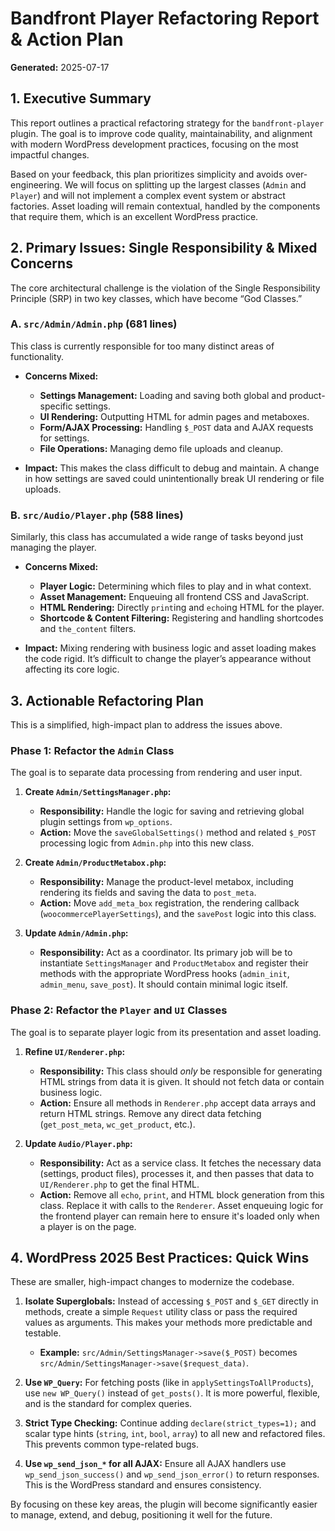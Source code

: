 # Bandfront Player Refactoring Report & Action Plan

**Generated:** 2025-07-17

## 1. Executive Summary

This report outlines a practical refactoring strategy for the `bandfront-player` plugin. The goal is to improve code quality, maintainability, and alignment with modern WordPress development practices, focusing on the most impactful changes.

Based on your feedback, this plan prioritizes simplicity and avoids over-engineering. We will focus on splitting up the largest classes (`Admin` and `Player`) and will not implement a complex event system or abstract factories. Asset loading will remain contextual, handled by the components that require them, which is an excellent WordPress practice.

## 2. Primary Issues: Single Responsibility & Mixed Concerns

The core architectural challenge is the violation of the Single Responsibility Principle (SRP) in two key classes, which have become “God Classes.”

### A. `src/Admin/Admin.php` (681 lines)

This class is currently responsible for too many distinct areas of functionality.

- **Concerns Mixed:**
  - **Settings Management:** Loading and saving both global and product-specific settings.
  - **UI Rendering:** Outputting HTML for admin pages and metaboxes.
  - **Form/AJAX Processing:** Handling `$_POST` data and AJAX requests for settings.
  - **File Operations:** Managing demo file uploads and cleanup.

- **Impact:** This makes the class difficult to debug and maintain. A change in how settings are saved could unintentionally break UI rendering or file uploads.

### B. `src/Audio/Player.php` (588 lines)

Similarly, this class has accumulated a wide range of tasks beyond just managing the player.

- **Concerns Mixed:**
  - **Player Logic:** Determining which files to play and in what context.
  - **Asset Management:** Enqueuing all frontend CSS and JavaScript.
  - **HTML Rendering:** Directly `print`ing and `echo`ing HTML for the player.
  - **Shortcode & Content Filtering:** Registering and handling shortcodes and `the_content` filters.

- **Impact:** Mixing rendering with business logic and asset loading makes the code rigid. It’s difficult to change the player’s appearance without affecting its core logic.

## 3. Actionable Refactoring Plan

This is a simplified, high-impact plan to address the issues above.

### Phase 1: Refactor the `Admin` Class

The goal is to separate data processing from rendering and user input.

1.  **Create `Admin/SettingsManager.php`:**
    - **Responsibility:** Handle the logic for saving and retrieving global plugin settings from `wp_options`.
    - **Action:** Move the `saveGlobalSettings()` method and related `$_POST` processing logic from `Admin.php` into this new class.

2.  **Create `Admin/ProductMetabox.php`:**
    - **Responsibility:** Manage the product-level metabox, including rendering its fields and saving the data to `post_meta`.
    - **Action:** Move `add_meta_box` registration, the rendering callback (`woocommercePlayerSettings`), and the `savePost` logic into this class.

3.  **Update `Admin/Admin.php`:**
    - **Responsibility:** Act as a coordinator. Its primary job will be to instantiate `SettingsManager` and `ProductMetabox` and register their methods with the appropriate WordPress hooks (`admin_init`, `admin_menu`, `save_post`). It should contain minimal logic itself.

### Phase 2: Refactor the `Player` and `UI` Classes

The goal is to separate player logic from its presentation and asset loading.

1.  **Refine `UI/Renderer.php`:**
    - **Responsibility:** This class should *only* be responsible for generating HTML strings from data it is given. It should not fetch data or contain business logic.
    - **Action:** Ensure all methods in `Renderer.php` accept data arrays and return HTML strings. Remove any direct data fetching (`get_post_meta`, `wc_get_product`, etc.).

2.  **Update `Audio/Player.php`:**
    - **Responsibility:** Act as a service class. It fetches the necessary data (settings, product files), processes it, and then passes that data to `UI/Renderer.php` to get the final HTML.
    - **Action:** Remove all `echo`, `print`, and HTML block generation from this class. Replace it with calls to the `Renderer`. Asset enqueuing logic for the frontend player can remain here to ensure it's loaded only when a player is on the page.

## 4. WordPress 2025 Best Practices: Quick Wins

These are smaller, high-impact changes to modernize the codebase.

1.  **Isolate Superglobals:** Instead of accessing `$_POST` and `$_GET` directly in methods, create a simple `Request` utility class or pass the required values as arguments. This makes your methods more predictable and testable.
    - **Example:** `src/Admin/SettingsManager->save($_POST)` becomes `src/Admin/SettingsManager->save($request_data)`. 

2.  **Use `WP_Query`:** For fetching posts (like in `applySettingsToAllProducts`), use `new WP_Query()` instead of `get_posts()`. It is more powerful, flexible, and is the standard for complex queries.

3.  **Strict Type Checking:** Continue adding `declare(strict_types=1);` and scalar type hints (`string`, `int`, `bool`, `array`) to all new and refactored files. This prevents common type-related bugs.

4.  **Use `wp_send_json_*` for all AJAX:** Ensure all AJAX handlers use `wp_send_json_success()` and `wp_send_json_error()` to return responses. This is the WordPress standard and ensures consistency.

By focusing on these key areas, the plugin will become significantly easier to manage, extend, and debug, positioning it well for the future.
